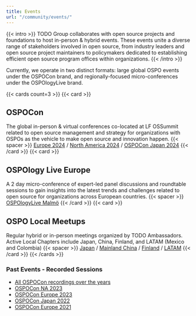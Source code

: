 ```yaml
---
title: Events
url: "/community/events/"
---
```


{{< intro >}}
TODO Group collaborates with open source projects and foundations to host in-person & hybrid events. These events unite a diverse range of stakeholders involved in open source, from industry leaders and open source project maintainers to policymakers dedicated to establishing efficient open source program offices within organizations.
{{< /intro >}}

Currently, we operate in two distinct formats: large global OSPO events under the OSPOCon brand, and regionally-focused micro-conferences under the OSPOlogyLive brand.

{{< cards count=3 >}}
{{< card >}}
## OSPOCon
The global in-person & virtual conferences co-located at LF OSSummit related to open source
management and strategy for organizations with OSPOs as the vehicle to make open source and innovation happen.
{{< spacer >}}
[Europe 2024](https://events.linuxfoundation.org/open-source-summit-europe/) / [North America 2024](https://events.linuxfoundation.org/open-source-summit-north-america/) / [OSPOCon Japan 2024](https://events.linuxfoundation.org/open-source-summit-japan/)
{{< /card >}}
{{< card >}}
## OSPOlogy Live Europe
A 2 day micro-conference of expert-led panel discussions and roundtable sessions to gain insights into the latest trends and challenges related to open source for organizations across European countries.
{{< spacer >}}
[OSPOlogyLive Malmö](https://community.linuxfoundation.org/events/details/lfhq-ospology-european-chapter-presents-ospologylive-malmo//)
{{< /card >}}
{{< card >}}
## OSPO Local Meetups
Regular hybrid or in-person meetings organized by TODO Ambassadors. Active Local Chapters include Japan, China, Finland, and LATAM (Mexico and Colombia)
{{< spacer >}}
[Japan](https://community.linuxfoundation.org/ospo-local-meetup-japan-japanese-speaking/) / [Mainland China](https://community.linuxfoundation.org/ospo-local-meetup-china-zh-cn-speaking/) / [Finland](https://community.linuxfoundation.org/ospo-local-meetup-helsinki/) / [LATAM](https://community.linuxfoundation.org/ospo-local-meetup-latam-spanish-speaking/)
{{< /card >}}
{{< /cards >}}

### Past Events - Recorded Sessions

* [All OSPOCon recordings over the years](https://www.youtube.com/@LinuxfoundationOrg/search?query=ospocon)
* [OSPOCon NA 2023](https://youtu.be/_xaZlMLIQQg?si=XUV9BaJ0mcwU95r1)
* [OSPOCon Europe 2023](https://youtube.com/playlist?list=PLbzoR-pLrL6qxOTMaJSq2FqzPgOKIs4hM&si=UsEO6Wi2z36rjmLv)
* [OSPOCon Japan 2022](https://youtu.be/McAy3_JiB08)
* [OSPOCon Europe 2021](https://www.youtube.com/watch?v=5ML8EaXV3Vk&list=PLbzoR-pLrL6q-dYnjrPbF5in7VR4-8-ZU&ab_channel=TheLinuxFoundation)
